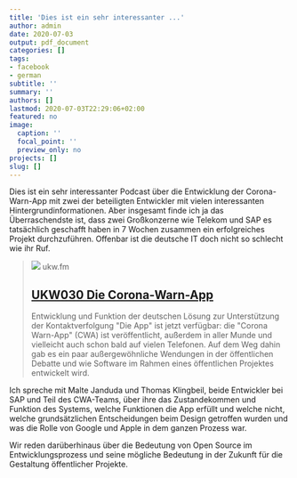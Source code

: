 ```yaml
---
title: 'Dies ist ein sehr interessanter ...'
author: admin
date: 2020-07-03
output: pdf_document
categories: []
tags:
- facebook
- german
subtitle: ''
summary: ''
authors: []
lastmod: 2020-07-03T22:29:06+02:00
featured: no
image:
  caption: ''
  focal_point: ''
  preview_only: no
projects: []
slug: []
---
```

Dies ist ein sehr interessanter Podcast über die Entwicklung der Corona-Warn-App mit zwei der beteiligten Entwickler mit vielen interessanten Hintergrundinformationen. Aber insgesamt finde ich ja das Überraschendste ist, dass zwei Großkonzerne wie Telekom und SAP es tatsächlich geschafft haben in 7 Wochen zusammen ein erfolgreiches Projekt durchzuführen. Offenbar ist die deutsche IT doch nicht so schlecht wie ihr Ruf.
> [![](https://plus.podlove.org/media/image//eyJtb2RpZmljYXRpb25zIjpbeyJuYW1lIjoidXJsIiwic3JjIjoiaHR0cHM6XC9cL21lZGlhLm1ldGFlYmVuZS5tZVwvbWVkaWFcL3Vrd1wvY2lcL3Vrdy1sb2dvLTEuMC0xNDAweDE0MDAuanBnIn0seyJuYW1lIjoiYmFja2dyb3VuZCIsImNvbG9yIjoiI0YzRjRGNiJ9XX0/b03094580b3433b71c254c787f080a099315543fddca94a5d9a22aa7f2ceab3d/image.jpg)](https://ukw.fm/ukw030-die-corona-warn-app/)
> ukw.fm
> ## [UKW030 Die Corona-Warn-App](https://ukw.fm/ukw030-die-corona-warn-app/)
>
>Entwicklung und Funktion der deutschen Lösung zur Unterstützung der Kontaktverfolgung
"Die App" ist jetzt verfügbar: die "Corona Warn-App" (CWA) ist veröffentlicht, außerdem in aller Munde und vielleicht auch schon bald auf vielen Telefonen. Auf dem Weg dahin gab es ein paar außergewöhnliche Wendungen in der öffentlichen Debatte und wie Software im Rahmen eines öffentlichen Projektes entwickelt wird.

Ich spreche mit Malte Janduda und Thomas Klingbeil, beide Entwickler bei SAP und Teil des CWA-Teams, über ihre das Zustandekommen und Funktion des Systems, welche Funktionen die App erfüllt und welche nicht, welche grundsätzlichen Entscheidungen beim Design getroffen wurden und was die Rolle von Google und Apple in dem ganzen Prozess war.

Wir reden darüberhinaus über die Bedeutung von Open Source im Entwicklungsprozess und seine mögliche Bedeutung in der Zukunft für die Gestaltung öffentlicher Projekte.

